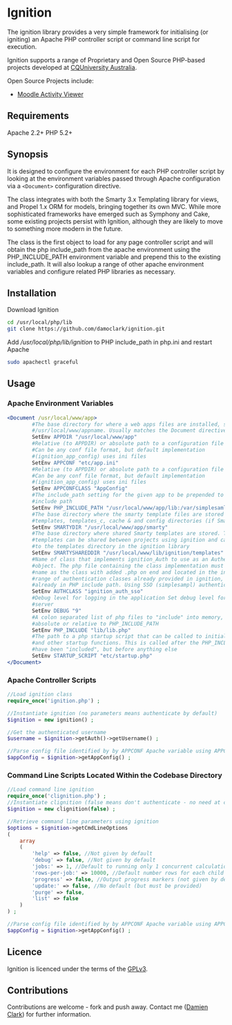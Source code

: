 
# Ignition #

The ignition library provides a very simple framework for initialising (or igniting) an Apache PHP controller script or command line script for execution.  

Ignition supports a range of Proprietary and Open Source PHP-based projects developed at [CQUniversity Australia](http://www.cqu.edu.au).

Open Source Projects include:

 - [Moodle Activity Viewer](https://github.com/damoclark/mav)

## Requirements ##

Apache 2.2+
PHP 5.2+

## Synopsis ##

It is designed to configure the environment for each PHP controller script by looking at the environment variables passed through Apache configuration via a `<Document>` configuration directive. 

The class integrates with both the Smarty 3.x Templating library for views, and Propel 1.x ORM for models, bringing together its own MVC.  While more sophisticated frameworks have emerged such as Symphony and Cake, some existing projects persist with Ignition, although they are likely to move to something more modern in the future.

The class is the first object to load for any page controller script and will obtain the php include_path from the apache environment using the PHP_INCLUDE_PATH environment variable and prepend this to the existing include_path. It will also lookup a range of other apache environment variables and configure related PHP libraries as necessary. 

## Installation ##

Download Ignition

```bash
cd /usr/local/php/lib
git clone https://github.com/damoclark/ignition.git
```

Add _/usr/local/php/lib/ignition_ to PHP include_path in php.ini and restart Apache

```bash
sudo apachectl graceful
```

## Usage ##

### Apache Environment Variables ###

```apache
<Document /usr/local/www/app>
		#The base directory for where a web apps files are installed, such as
		#/usr/local/www/appname. Usually matches the Document directive (required)
		SetEnv APPDIR "/usr/local/www/app"
		#Relative (to APPDIR) or absolute path to a configuration file for this app.
		#Can be any conf file format, but default implementation
		#(ignition_app_config) uses ini files
		SetEnv APPCONF "etc/app.ini"
		#Relative (to APPDIR) or absolute path to a configuration file for this app.
		#Can be any conf file format, but default implementation
		#(ignition_app_config) uses ini files
		SetEnv APPCONFCLASS "AppConfig"
		#The include_path setting for the given app to be prepended to the existing
		#include path
		SetEnv PHP_INCLUDE_PATH "/usr/local/www/app/lib:/var/simplesamlphp:..."
		#The base directory where the smarty template files are stored and includes
		#templates, templates_c, cache & and config directories (if Smarty used)
		SetEnv SMARTYDIR "/usr/local/www/app/smarty"
		#The base directory where shared Smarty templates are stored. These
		#templates can be shared between projects using ignition and can be pointed
		#to the templates directory in the ignition library
		SetEnv SMARTYSHAREDDIR "/usr/local/www/lib/ignition/templates"
		#Name of class that implements ignition_Auth to use as an Authentication
		#object. The php file containing the class implementation must have the same
		#name as the class with added .php on end and located in the include path. A
		#range of authentication classes already provided in ignition, which is
		#already in PHP include path. Using SSO (simplesampl) authentication
		SetEnv AUTHCLASS "ignition_auth_sso"
		#Debug level for logging in the application Set debug level for development
		#server
		SetEnv DEBUG "9"
		#A colon separated list of php files to "include" into memory, either
		#absolute or relative to PHP_INCLUDE_PATH
		SetEnv PHP_INCLUDE "lib/lib.php"
		#The path to a php startup script that can be called to initialise libraries
		#and other startup functions. This is called after the PHP_INCLUDE files
		#have been "included", but before anything else
		SetEnv STARTUP_SCRIPT "etc/startup.php"
</Document>
```

### Apache Controller Scripts ###

```php
//Load ignition class
require_once('ignition.php') ;

//Instantiate ignition (no parameters means authenticate by default)
$ignition = new ignition() ;

//Get the authenticated username
$username = $ignition->getAuth()->getUsername() ;

//Parse config file identified by by APPCONF Apache variable using APPCONFCLASS PHP class (or if not specified, default ignition_app_config class)
$appConfig = $ignition->getAppConfig() ; 

```

### Command Line Scripts Located Within the Codebase Directory ###

```php
//Load command line ignition
require_once('clignition.php') ;
//Instantiate clignition (false means don't authenticate - no need at command line)
$ignition = new clignition(false) ;

//Retrieve command line parameters using ignition
$options = $ignition->getCmdLineOptions
(
	array
	(
		'help' => false, //Not given by default
		'debug' => false, //Not given by default
		'jobs:' => 1, //Default to running only 1 concurrent calculation jobs
		'rows-per-job:' => 10000, //Default number rows for each child process
		'progress' => false, //Output progress markers (not given by default)
		'update:' => false, //No default (but must be provided)
		'purge' => false,
		'list' => false
	)
) ;

//Parse config file identified by by APPCONF Apache variable using APPCONFCLASS PHP class (or if not specified, default ignition_app_config class)
$appConfig = $ignition->getAppConfig() ; 

```

## Licence ##


Ignition is licenced under the terms of the [GPLv3](http://www.gnu.org/licenses/gpl-3.0.en.html).

## Contributions ##

Contributions are welcome - fork and push away.  Contact me ([Damien Clark](mailto:damo.clarky@gmail.com)) for further information.
